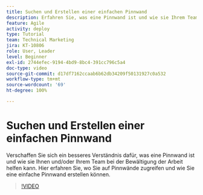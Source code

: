 ```yaml
---
title: Suchen und Erstellen einer einfachen Pinnwand
description: Erfahren Sie, was eine Pinnwand ist und wie sie Ihrem Team nützt, wie Sie eine Pinnwand finden und wie Sie eine Pinnwand selbst erstellen.
feature: Agile
activity: deploy
type: Tutorial
team: Technical Marketing
jira: KT-10806
role: User, Leader
level: Beginner
exl-id: 2744efec-9194-4bd9-8bc4-391cc796c5a4
doc-type: video
source-git-commit: d17df7162ccaab6b62db34209f50131927c0a532
workflow-type: tm+mt
source-wordcount: '69'
ht-degree: 100%

---
```


# Suchen und Erstellen einer einfachen Pinnwand

Verschaffen Sie sich ein besseres Verständnis dafür, was eine Pinnwand ist und wie sie Ihnen und/oder Ihrem Team bei der Bewältigung der Arbeit helfen kann. Hier erfahren Sie, wo Sie auf Pinnwände zugreifen und wie Sie eine einfache Pinnwand erstellen können.

>[!VIDEO](https://video.tv.adobe.com/v/346548/?quality=12&learn=on&enablevpops)
